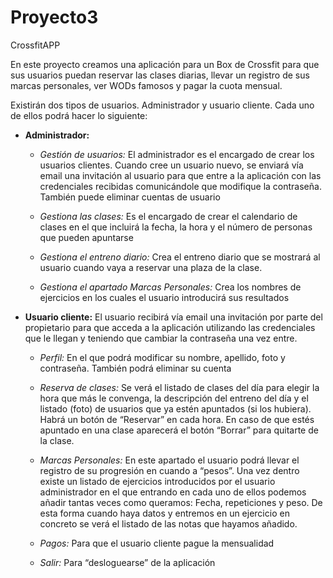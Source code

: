 # Proyecto3
CrossfitAPP

En este proyecto creamos una aplicación para un Box de Crossfit para que sus usuarios puedan reservar las clases diarias, llevar un registro de sus marcas personales, ver WODs famosos y pagar la cuota mensual.

Existirán dos tipos de usuarios. Administrador y usuario cliente. Cada uno de ellos podrá hacer lo siguiente:

 * __Administrador:__
    * *Gestión de usuarios:*
El administrador es el encargado de crear los usuarios clientes. Cuando cree un usuario nuevo, se enviará vía email una invitación al usuario para que entre a la aplicación con las credenciales recibidas comunicándole que modifique la contraseña. 
También puede eliminar cuentas de usuario

    * *Gestiona las clases:* 
Es el encargado de crear el calendario de clases en el que incluirá la fecha, la hora y el número de personas que pueden apuntarse

    * *Gestiona el entreno diario:* 
Crea el entreno diario que se mostrará al usuario cuando vaya a reservar una plaza de la clase.

    * *Gestiona el apartado Marcas Personales:*
Crea los nombres de ejercicios en los cuales el usuario introducirá sus resultados
     

* __Usuario cliente:__
El usuario recibirá vía email una invitación por parte del propietario para que acceda a la aplicación utilizando las credenciales que le llegan y teniendo que cambiar la contraseña una vez entre.

   * *Perfil:*
En el que podrá modificar su nombre, apellido, foto y contraseña. También podrá eliminar su cuenta

   * *Reserva de clases:* 
Se verá el listado de clases del día para elegir la hora que más le convenga, la descripción del entreno del día y el listado (foto) de usuarios que ya estén apuntados (si los hubiera). Habrá un botón de “Reservar” en cada hora.
En caso de que estés apuntado en una clase aparecerá el botón “Borrar” para quitarte de la clase.

   * *Marcas Personales:*
En este apartado el usuario podrá llevar el registro de su progresión en cuando a “pesos”.
Una vez dentro existe un listado de ejercicios introducidos por el usuario administrador en el que entrando en cada uno de ellos podemos añadir tantas veces como queramos: Fecha, repeticiones y peso. 
De esta forma cuando haya datos y entremos en un ejercicio en concreto se verá el listado de las notas que hayamos añadido.

   * *Pagos:*
Para que el usuario cliente pague la mensualidad

   * *Salir:* 
Para “desloguearse” de la aplicación
